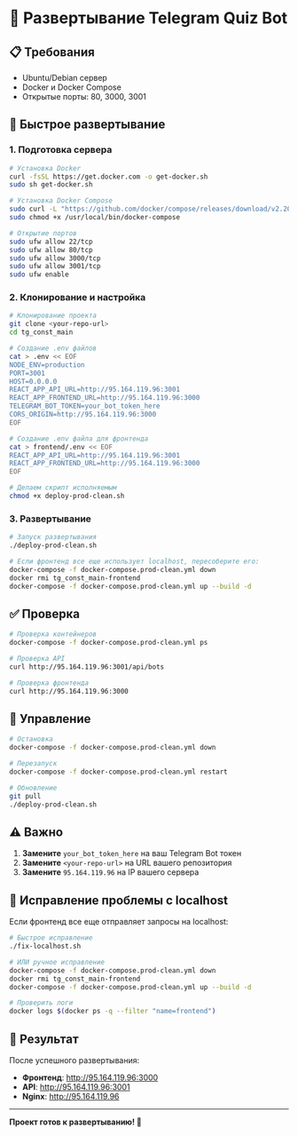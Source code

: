 # 🚀 Развертывание Telegram Quiz Bot

## 📋 Требования
- Ubuntu/Debian сервер
- Docker и Docker Compose
- Открытые порты: 80, 3000, 3001

## 🚀 Быстрое развертывание

### 1. Подготовка сервера
```bash
# Установка Docker
curl -fsSL https://get.docker.com -o get-docker.sh
sudo sh get-docker.sh

# Установка Docker Compose
sudo curl -L "https://github.com/docker/compose/releases/download/v2.20.0/docker-compose-$(uname -s)-$(uname -m)" -o /usr/local/bin/docker-compose
sudo chmod +x /usr/local/bin/docker-compose

# Открытие портов
sudo ufw allow 22/tcp
sudo ufw allow 80/tcp
sudo ufw allow 3000/tcp
sudo ufw allow 3001/tcp
sudo ufw enable
```

### 2. Клонирование и настройка
```bash
# Клонирование проекта
git clone <your-repo-url>
cd tg_const_main

# Создание .env файлов
cat > .env << EOF
NODE_ENV=production
PORT=3001
HOST=0.0.0.0
REACT_APP_API_URL=http://95.164.119.96:3001
REACT_APP_FRONTEND_URL=http://95.164.119.96:3000
TELEGRAM_BOT_TOKEN=your_bot_token_here
CORS_ORIGIN=http://95.164.119.96:3000
EOF

# Создание .env файла для фронтенда
cat > frontend/.env << EOF
REACT_APP_API_URL=http://95.164.119.96:3001
REACT_APP_FRONTEND_URL=http://95.164.119.96:3000
EOF

# Делаем скрипт исполняемым
chmod +x deploy-prod-clean.sh
```

### 3. Развертывание
```bash
# Запуск развертывания
./deploy-prod-clean.sh

# Если фронтенд все еще использует localhost, пересоберите его:
docker-compose -f docker-compose.prod-clean.yml down
docker rmi tg_const_main-frontend
docker-compose -f docker-compose.prod-clean.yml up --build -d
```

## ✅ Проверка

```bash
# Проверка контейнеров
docker-compose -f docker-compose.prod-clean.yml ps

# Проверка API
curl http://95.164.119.96:3001/api/bots

# Проверка фронтенда
curl http://95.164.119.96:3000
```

## 🔧 Управление

```bash
# Остановка
docker-compose -f docker-compose.prod-clean.yml down

# Перезапуск
docker-compose -f docker-compose.prod-clean.yml restart

# Обновление
git pull
./deploy-prod-clean.sh
```

## ⚠️ Важно

1. **Замените** `your_bot_token_here` на ваш Telegram Bot токен
2. **Замените** `<your-repo-url>` на URL вашего репозитория
3. **Замените** `95.164.119.96` на IP вашего сервера

## 🔧 Исправление проблемы с localhost

Если фронтенд все еще отправляет запросы на localhost:

```bash
# Быстрое исправление
./fix-localhost.sh

# ИЛИ ручное исправление
docker-compose -f docker-compose.prod-clean.yml down
docker rmi tg_const_main-frontend
docker-compose -f docker-compose.prod-clean.yml up --build -d

# Проверить логи
docker logs $(docker ps -q --filter "name=frontend")
```

## 🎯 Результат

После успешного развертывания:
- **Фронтенд**: http://95.164.119.96:3000
- **API**: http://95.164.119.96:3001
- **Nginx**: http://95.164.119.96

---

**Проект готов к развертыванию! 🚀** 